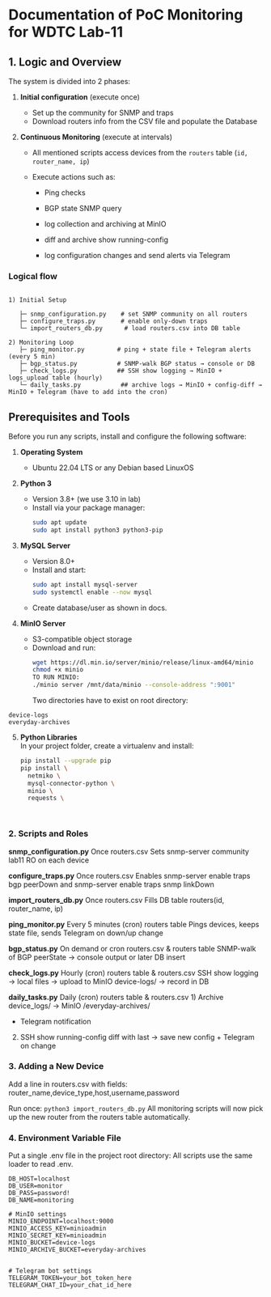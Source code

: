# Documentation of PoC Monitoring for WDTC Lab-11

## 1. Logic and Overview

The system is divided into 2 phases: 

1. **Initial configuration** (execute once) 
 
   * Set up the community for SNMP and traps
   * Download routers info from the CSV file and populate the Database
   
2. **Continuous Monitoring** (execute at intervals)

   * All mentioned scripts access devices from the `routers` table (`id, router_name, ip`) 

   * Execute actions such as:
   
       * Ping checks
       
       * BGP state SNMP query
       
       * log collection and archiving at MinIO
       
       * diff and archive show running-config
       
       * log configuration changes and send alerts via Telegram
        

### Logical flow

```

1) Initial Setup
 
   ├─ snmp_configuration.py    # set SNMP community on all routers
   ├─ configure_traps.py       # enable only-down traps
   └─ import_routers_db.py      # load routers.csv into DB table

2) Monitoring Loop
   ├─ ping_monitor.py         # ping + state file + Telegram alerts (every 5 min)
   ├─ bgp_status.py           # SNMP-walk BGP status → console or DB   
   ├─ check_logs.py           ## SSH show logging → MinIO + logs_upload table (hourly)
   └─ daily_tasks.py           ## archive logs → MinIO + config-diff → MinIO + Telegram (have to add into the cron)
```

## Prerequisites and Tools

Before you run any scripts, install and configure the following software:

1. **Operating System**  
   - Ubuntu 22.04 LTS or any Debian based LinuxOS

2. **Python 3**  
   - Version 3.8+ (we use 3.10 in lab)  
   - Install via your package manager:
     ```bash
     sudo apt update
     sudo apt install python3 python3-pip
     ```

3. **MySQL Server**  
   - Version 8.0+  
   - Install and start:
     ```bash
     sudo apt install mysql-server
     sudo systemctl enable --now mysql
     ```
   - Create database/user as shown in docs.

4. **MinIO Server**  
   - S3-compatible object storage  
   - Download and run:
     ```bash
     wget https://dl.min.io/server/minio/release/linux-amd64/minio
     chmod +x minio
     TO RUN MINIO:
     ./minio server /mnt/data/minio --console-address ":9001"
     ```
     Two directories have to exist on root directory:
```     
device-logs 
everyday-archives
```
5. **Python Libraries**  
   In your project folder, create a virtualenv and install:
   ```bash
   pip install --upgrade pip
   pip install \
     netmiko \
     mysql-connector-python \
     minio \
     requests \
     



### 2. Scripts and  Roles

**snmp_configuration.py**	Once	routers.csv	Sets snmp-server community lab11 RO on each device

**configure_traps.py**	Once	routers.csv	Enables snmp-server enable traps bgp peerDown and snmp-server enable traps snmp linkDown

**import_routers_db.py**	Once	routers.csv	Fills DB table routers(id, router_name, ip)

**ping_monitor.py**	Every 5 minutes (cron)	routers table	Pings devices, keeps state file, sends Telegram on down/up change

**bgp_status.py**	On demand or cron	routers.csv & routers table	SNMP-walk of BGP peerState → console output or later DB insert

**check_logs.py**	Hourly (cron)	routers table & routers.csv	SSH show logging → local files → upload to MinIO device-logs/ → record in DB

**daily_tasks.py**	Daily (cron)	routers table & routers.csv	1) Archive device_logs/ → MinIO /everyday-archives/ 
+ Telegram notification
2) SSH show running-config diff with last → save new config + Telegram on change


### 3. Adding a New Device
Add a line in routers.csv with fields:
router_name,device_type,host,username,password

Run once:
```python3 import_routers_db.py```
All monitoring scripts will now pick up the new router from the routers table automatically.

### 4. Environment Variable File
Put a single .env file in the project root directory:
All scripts use the same loader to read .env.

```# Database settings
DB_HOST=localhost
DB_USER=monitor
DB_PASS=password!
DB_NAME=monitoring

# MinIO settings
MINIO_ENDPOINT=localhost:9000
MINIO_ACCESS_KEY=minioadmin
MINIO_SECRET_KEY=minioadmin
MINIO_BUCKET=device-logs
MINIO_ARCHIVE_BUCKET=everyday-archives


# Telegram bot settings
TELEGRAM_TOKEN=your_bot_token_here
TELEGRAM_CHAT_ID=your_chat_id_here 
```


